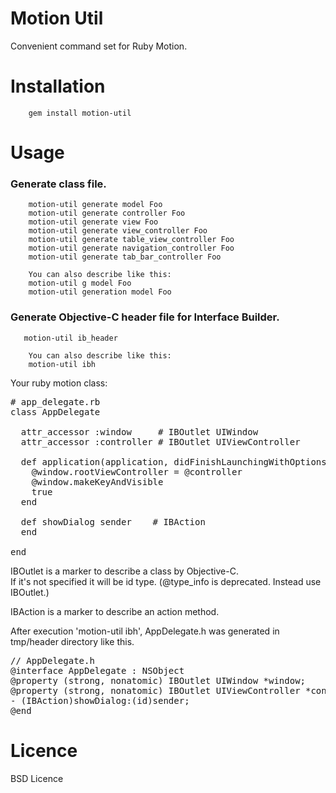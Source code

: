 Motion Util
===

Convenient command set for Ruby Motion.

Installation
===

        gem install motion-util


Usage
===

### Generate class file.  

        motion-util generate model Foo  
        motion-util generate controller Foo  
        motion-util generate view Foo  
        motion-util generate view_controller Foo  
        motion-util generate table_view_controller Foo  
        motion-util generate navigation_controller Foo  
        motion-util generate tab_bar_controller Foo  

        You can also describe like this:  
        motion-util g model Foo  
        motion-util generation model Foo  

### Generate Objective-C header file for Interface Builder.
  
       motion-util ib_header

        You can also describe like this:  
        motion-util ibh  

        
Your ruby motion class:  

<pre>
# app_delegate.rb
class AppDelegate

  attr_accessor :window     # IBOutlet UIWindow
  attr_accessor :controller # IBOutlet UIViewController
  
  def application(application, didFinishLaunchingWithOptions:launchOptions)
    @window.rootViewController = @controller
    @window.makeKeyAndVisible
    true
  end
  
  def showDialog sender    # IBAction
  end

end
</pre>

IBOutlet is a marker to describe a class by Objective-C.  
If it's not specified it will be id type.
(@type_info is deprecated. Instead use IBOutlet.)  

IBAction is a marker to describe an action method.

After execution 'motion-util ibh', AppDelegate.h was generated in tmp/header directory like this.  

<pre>
// AppDelegate.h
@interface AppDelegate : NSObject
@property (strong, nonatomic) IBOutlet UIWindow *window;
@property (strong, nonatomic) IBOutlet UIViewController *controller;
- (IBAction)showDialog:(id)sender;
@end
</pre>


                  

Licence
===
BSD Licence
